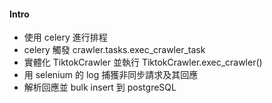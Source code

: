 #### Intro
- 使用 celery 進行排程
- celery 觸發 crawler.tasks.exec_crawler_task
- 實體化 TiktokCrawler 並執行 TiktokCrawler.exec_crawler()
- 用 selenium 的 log 捕獲非同步請求及其回應
- 解析回應並 bulk insert 到 postgreSQL